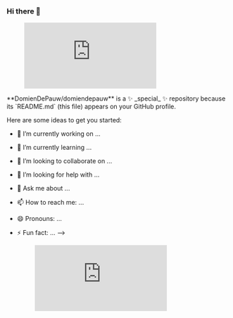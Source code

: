 ### Hi there 👋

<figure><embed src="https://wakatime.com/share/@DomienDePauw/34b83012-b6f9-4a5f-811d-7a3cf64736df.svg"></embed></figure>
**DomienDePauw/domiendepauw** is a ✨ _special_ ✨ repository because its `README.md` (this file) appears on your GitHub profile.

Here are some ideas to get you started:

- 🔭 I’m currently working on ...
- 🌱 I’m currently learning ...
- 👯 I’m looking to collaborate on ...
- 🤔 I’m looking for help with ...
- 💬 Ask me about ...
- 📫 How to reach me: ...
- 😄 Pronouns: ...
- ⚡ Fun fact: ...
-->

  <figure><embed src="https://wakatime.com/share/@DomienDePauw/34b83012-b6f9-4a5f-811d-7a3cf64736df.svg"></embed></figure>
